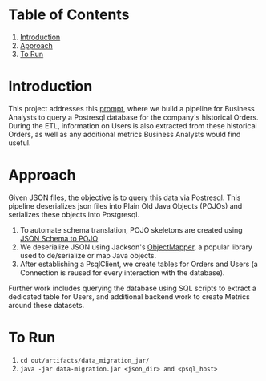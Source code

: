
# Table of Contents
1. [Introduction](README.md#introduction)
2. [Approach](README.md#approach)
3. [To Run](README.md#torun)


# Introduction

This project addresses this [prompt](https://github.com/Samariya57/coding_challenges/blob/master/data_migration.md), where we build a pipeline for Business Analysts to query a Postresql database for the company's historical Orders. During the ETL, information on Users is also extracted from these historical Orders, as well as any additional metrics Business Analysts would find useful.

# Approach

Given JSON files, the objective is to query this data via Postresql. 
This pipeline deserializes json files into Plain Old Java Objects (POJOs) and serializes these objects into Postgresql. 

1) To automate schema translation, POJO skeletons are created using [JSON Schema to POJO](http://www.jsonschema2pojo.org/)
2) We deserialize JSON using Jackson's [ObjectMapper](https://fasterxml.github.io/jackson-databind/javadoc/2.7/com/fasterxml/jackson/databind/ObjectMapper.html), a popular library used to de/serialize or map Java objects. 
3) After establishing a PsqlClient, we create tables for Orders and Users (a Connection is reused for every interaction with the database).

Further work includes querying the database using SQL scripts to extract a dedicated table for Users, and additional backend work to create Metrics around these datasets.

# To Run

1. `cd out/artifacts/data_migration_jar/`
2. `java -jar data-migration.jar <json_dir> and <psql_host>`

 

